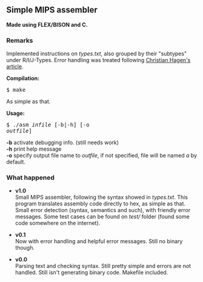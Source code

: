 ## Simple MIPS assembler ##
**Made using FLEX/BISON and C.**

### Remarks ###
Implemented instructions on *types.txt*, also grouped by their "subtypes" under R/I/J-Types. Error handling was treated following [Christian Hagen's article](http://www.ibm.com/developerworks/library/l-flexbison/).

**Compilation:** <pre>$ make</pre>
As simple as that.

**Usage:** <pre>$ ./asm *infile* [-b|-h] [-o *outfile*]</pre>
**-b** activate debugging info. (still needs work)  
**-h** print help message  
**-o** specify output file name to *outfile*, if not specified, file will be named *a* by default.


### What happened ###
* **v1.0**  
Small MIPS assembler, following the syntax showed in *types.txt*. This program translates assembly code directly to hex, as simple as that. Small error detection (syntax, semantics and such), with friendly error messages. Some test cases can be found on *test/* folder (found some code somewhere on the internet).

* **v0.1**  
Now with error handling and helpful error messages.
Still no binary though.

* **v0.0**  
Parsing text and checking syntax. Still pretty simple and errors are not handled.
Still isn't generating binary code.
Makefile included.<br>